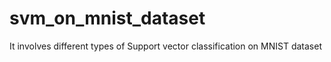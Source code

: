 # svm_on_mnist_dataset
It involves different types of Support vector classification on MNIST dataset
